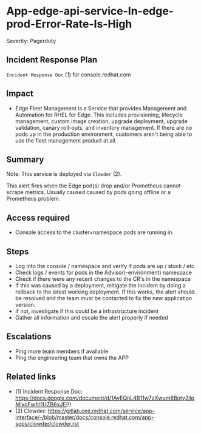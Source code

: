 # App-edge-api-service-In-edge-prod-Error-Rate-Is-High

Severity: Pagerduty

## Incident Response Plan

`Incident Response Doc` (1) for console.redhat.com

## Impact

-  Edge Fleet Management is a Service that provides Management and Automation for RHEL for Edge. This includes provisioning, lifecycle management, custom image creation, upgrade deployment, upgrade validation, canary roll-outs, and inventory management. If there are no pods up in the production environment, customers aren't being able to use the fleet management product at all.

## Summary

Note:  This service is deployed via `Clowder` (2).

This alert fires when the Edge pod(s) drop and/or Prometheus cannot scrape metrics.
Usually caused caused by pods going offline or a Prometheus problem.

## Access required

-  Console access to the cluster+namespace pods are running in.

## Steps

-  Log into the console / namespace and verify if pods are up / stuck / etc
-  Check logs / events for pods in the Advisor(-environment) namespace
-  Check if there were any recent changes to the CR's in the namespace
-  If this was caused by a deployment, mitigate the incident by doing a rollback to the latest working deployment. If this works, the alert should be resolved and the team must be contacted to fix the new application version.
-  If not, investigate if this could be a infrastructure incident
-  Gather all information and escale the alert properly if needed

## Escalations

-  Ping more team members if available
-  Ping the engineering team that owns the APP

## Related links

- (1) Incident Response Doc: https://docs.google.com/document/d/1AyEQnL4B11w7zXwum8Boty2IipMIxoFw1ri1UZB6xJE(!)
- (2) Clowder: https://gitlab.cee.redhat.com/service/app-interface/-/blob/master/docs/console.redhat.com/app-sops/clowder/clowder.rst
